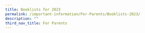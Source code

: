```yaml
---
title: Booklists for 2023
permalink: /important-information/For-Parents/Booklists-2023/
description: ""
third_nav_title: For Parents
---
```

